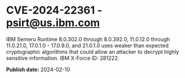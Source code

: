 # CVE-2024-22361 - psirt@us.ibm.com

IBM Semeru Runtime 8.0.302.0 through 8.0.392.0, 11.0.12.0 through 11.0.21.0, 17.0.1.0 - 17.0.9.0, and 21.0.1.0 uses weaker than expected cryptographic algorithms that could allow an attacker to decrypt highly sensitive information.  IBM X-Force ID:  281222.

**Publish date:** 2024-02-10
